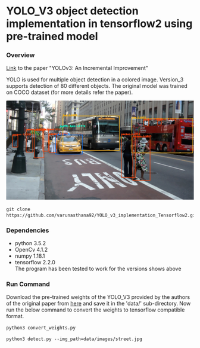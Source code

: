 # YOLO_V3 object detection implementation in tensorflow2 using pre-trained model

### Overview
[Link](https://arxiv.org/pdf/1804.02767.pdf) to the paper "YOLOv3: An Incremental Improvement" 

YOLO is used for multiple object detection in a colored image. Version_3 supports detection of 80 different objects. The original model was trained on COCO dataset (for more details refer the paper).

<p align="center">
<img src="https://github.com/varunasthana92/YOLO_v3_implementation_Tensorflow2/blob/master/Result/street.jpg">
</p>





```
git clone https://github.com/varunasthana92/YOLO_v3_implementation_Tensorflow2.git
```
### Dependencies
* python 3.5.2
* OpenCv 4.1.2
* numpy 1.18.1
* tensorflow 2.2.0  
The program has been tested to work for the versions shows above

### Run Command
Download the pre-trained weights of the YOLO_V3 provided by the authors of the original paper from [here](https://pjreddie.com/media/files/yolov3.weights) and save it in the 'data/' sub-directory. Now run the below command to convert the weights to tensorflow compatible format.

```
python3 convert_weights.py
```


```
python3 detect.py --img_path=data/images/street.jpg
```

